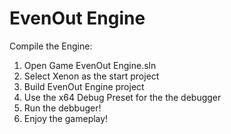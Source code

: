 # EvenOut Engine

Compile the Engine:
1. Open Game EvenOut Engine.sln
2. Select Xenon as the start project
3. Build EvenOut Engine project
4. Use the x64 Debug Preset for the the debugger
5. Run the debbuger!
6. Enjoy the gameplay!
